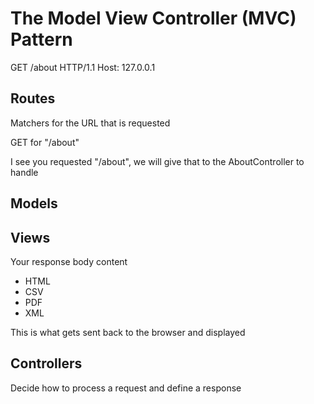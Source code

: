 # The Model View Controller (MVC) Pattern

GET /about  HTTP/1.1
Host: 127.0.0.1


## Routes
Matchers for the URL that is requested

GET for "/about"

I see you requested "/about", we will give that to the AboutController to handle

## Models

## Views
Your response body content
* HTML
* CSV
* PDF
* XML

This is what gets sent back to the browser and displayed

## Controllers
Decide how to process a request and define a response